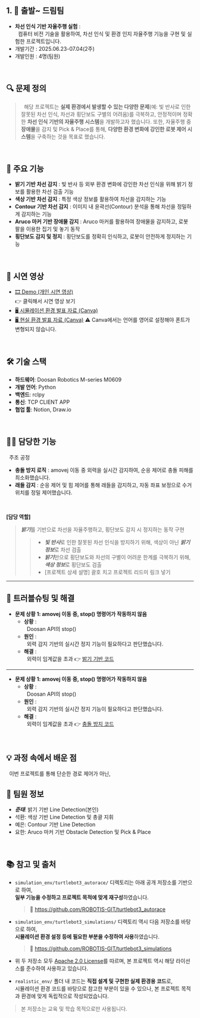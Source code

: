 ## 1. 🚗 출발~ 드림팀
- **차선 인식 기반 자율주행 실험** :  
  &nbsp;&nbsp;컴퓨터 비전 기술을 활용하여, 차선 인식 및 환경 인지 자율주행 기능을 구현 및 실험한 프로젝트입니다.
- 개발기간 : 2025.06.23-07.04(2주) 
- 개발인원 : 4명(팀원) 
<br />

## 🔍 문제 정의
> &nbsp;&nbsp;해당 프로젝트는 **실제 환경에서 발생할 수 있는 다양한 문제**(예: 빛 반사로 인한 잘못된 차선 인식, 차선과 횡단보도 구별의 어려움)를 극복하고, 안정적이며 정확한 **차선 인식 기반의 자율주행 시스템**을 개발하고자 했습니다. 또한, 자율주행 중 **장애물**을 감지 및 Pick & Place를 통해, **다양한 환경 변화에 강인한 로봇 제어 시스템**을 구축하는 것을 목표로 했습니다.
<br />

## 📌 주요 기능
- **밝기 기반 차선 감지** : 빛 반사 등 외부 환경 변화에 강인한 차선 인식을 위해 밝기 정보를 활용한 차선 검출 기능
- **색상 기반 차선 감지** : 특정 색상 정보를 활용하여 차선을 감지하는 기능
- **Contour 기반 차선 감지** : 이미지 내 윤곽선(Contour) 분석을 통해 차선을 정밀하게 감지하는 기능
- **Aruco 마커 기반 장애물 감지** : Aruco 마커를 활용하여 장애물을 감지하고, 로봇 팔을 이용한 집기 및 놓기 동작 
- **횡단보도 감지 및 정지** : 횡단보도를 정확히 인식하고, 로봇이 안전하게 정지하는 기능
<br />

## 🎥 시연 영상
- [🎞️ Demo (개인 시연 영상)](https://www.youtube.com/watch?v=1DT9jmcWfok)  
👉 클릭해서 시연 영상 보기
- [🖥️ 시뮬레이션 환경 발표 자료 (Canva)](https://www.canva.com/design/DAGt2sLx8RI/VkKIgs1l_i8HXuTRUbE8JQ/edit?utm_content=DAGt2sLx8RI&utm_campaign=designshare&utm_medium=link2&utm_source=sharebutton)
- [🖥️ 현실 환경 발표 자료 (Canva)](https://www.canva.com/design/DAGt2kunhJg/goZzTe1LCq2qbrLk0cxp_A/edit?utm_content=DAGt2kunhJg&utm_campaign=designshare&utm_medium=link2&utm_source=sharebutton)
⚠️ Canva에서는 언어를 영어로 설정해야 폰트가 변형되지 않습니다.  
<br />

## 🛠️ 기술 스택
- **하드웨어**: Doosan Robotics M-series M0609
- **개발 언어**: Python 
- **백엔드**: rclpy
- **통신**: TCP CLIENT APP
- **협업 툴**: Notion, Draw.io
<br />

## 👨‍💻 담당한 기능
&nbsp;&nbsp;주조 공정 
- **충돌 방지 로직** : amovej 이동 중 외력을 실시간 감지하여, 순응 제어로 충돌 피해를 최소화했습니다.
- **래들 감지** : 순응 제어 및 힘 제어를 통해 래들을 감지하고, 자동 좌표 보정으로 수거 위치를 정밀 제어했습니다.
<br />

**[담당 역할]**
> ***밝기***를 기반으로 차선을 자율주행하고, 횡단보도 감지 시 정지하는 동작 구현
>> - ***빛 반사***로 인한 잘못된 차선 인식을 방지하기 위해, 색상이 아닌 ***밝기 정보***로 차선 검출  
>> - ***밝기***만으로 횡단보도와 차선의 구별이 어려운 한계를 극복하기 위해, ***색상 정보***로 횡단보도 검출   
>> - [프로젝트 상세 설명] 괄호 치고 프로젝트 리드미 링크 넣기  
---

## 🤔 트러블슈팅 및 해결 

- **문제 상황 1: amovej 이동 중, stop() 명령어가 작동하지 않음**
  - **상황** :  
    &nbsp;&nbsp;Doosan API의 stop() 
  - **원인** :  
    &nbsp;&nbsp;외력 감지 기반의 실시간 정지 기능이 필요하다고 판단했습니다.
  - **해결** :  
    &nbsp;&nbsp;외력이 임계값을 초과
  👉 [밝기 기반 코드](https://github.com/juntae02/go_dream-team/blob/main/realistic_env/lane_detect/brightness_lane_detect.py)
---

- **문제 상황 1: amovej 이동 중, stop() 명령어가 작동하지 않음**
  - **상황** :  
    &nbsp;&nbsp;Doosan API의 stop() 
  - **원인** :  
    &nbsp;&nbsp;외력 감지 기반의 실시간 정지 기능이 필요하다고 판단했습니다.
  - **해결** :  
    &nbsp;&nbsp;외력이 임계값을 초과
  👉 [충돌 방지 코드]()
<br />

## 💡 과정 속에서 배운 점
&nbsp;&nbsp;이번 프로젝트를 통해 단순한 경로 제어가 아닌, 
<br />

## 🤝 팀원 정보
- ***준태***: 밝기 기반 Line Detection(본인)   
- 석환: 색상 기반 Line Detection 및 총괄 지휘
- 예은: Contour 기반 Line Detection 
- 요한: Aruco 마커 기반 Obstacle Detection 및 Pick & Place 
<br />

## 📚 참고 및 출처

- `simulation_env/turtlebot3_autorace/` 디렉토리는 아래 공개 저장소를 기반으로 하여,  
  **일부 기능을 수정하고 프로젝트 목적에 맞게 재구성**하였습니다.  
  > 🔗 https://github.com/ROBOTIS-GIT/turtlebot3_autorace

- `simulation_env/turtlebot3_simulations/` 디렉토리 역시 다음 저장소를 바탕으로 하여,  
  **시뮬레이션 환경 설정 등에 필요한 부분을 수정하여 사용**하였습니다.  
  > 🔗 https://github.com/ROBOTIS-GIT/turtlebot3_simulations

- 위 두 저장소 모두 [Apache 2.0 License](https://www.apache.org/licenses/LICENSE-2.0.html)를 따르며, 본 프로젝트 역시 해당 라이선스를 준수하여 사용하고 있습니다.

- `realistic_env/` 폴더 내 코드는 **직접 설계 및 구현한 실제 환경용 코드**로,  
  시뮬레이션 환경 코드를 바탕으로 참고한 부분이 있을 수 있으나, 본 프로젝트 목적과 환경에 맞게 독립적으로 작성되었습니다.

> 본 저장소는 교육 및 학습 목적으로만 사용됩니다.

